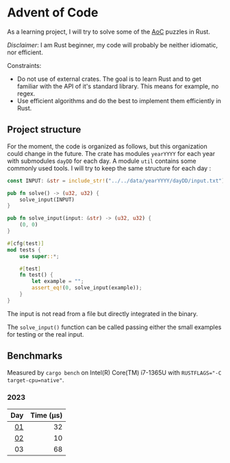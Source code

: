 # Advent of Code

As a learning project, I will try to solve some of the [AoC](https://adventofcode.com/) puzzles in Rust.

*Disclaimer*: I am Rust beginner, my code will probably be neither idiomatic, nor efficient.

Constraints:

* Do not use of external crates. The goal is to learn Rust and to get familiar with the API of it's standard library. This means for example, no regex.
* Use efficient algorithms and do the best to implement them efficiently in Rust.

## Project structure

For the moment, the code is organized as follows, but this organization could change in the future. The crate has modules `yearYYYY` for each year with submodules `dayDD` for each day. A module `util` contains some commonly used tools. I will try to keep the same structure for each day :

```rust
const INPUT: &str = include_str!("../../data/yearYYYY/dayDD/input.txt");

pub fn solve() -> (u32, u32) {
    solve_input(INPUT)
}

pub fn solve_input(input: &str) -> (u32, u32) {
    (0, 0)
}

#[cfg(test)]
mod tests {
    use super::*;

    #[test]
    fn test() {
        let example = "";
        assert_eq!(0, solve_input(example));
    }
}
```

The input is not read from a file but directly integrated in the binary.

The `solve_input()` function can be called passing either the small examples for testing or the real input.

## Benchmarks

Measured by `cargo bench` on Intel(R) Core(TM) i7-1365U with `RUSTFLAGS="-C target-cpu=native"`.

### 2023

|                                   Day|Time (µs)|
|-------------------------------------:|--------:|
|[01](comments/2023/day01.md "comment")|       32|
|[02](comments/2023/day02.md "comment")|       10|
|03                                    |       68|
